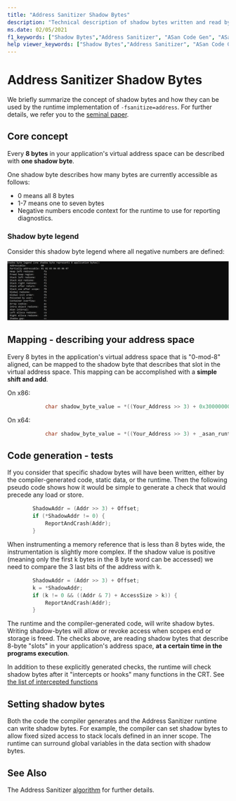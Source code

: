```yaml
---
title: "Address Sanitizer Shadow Bytes"
description: "Technical description of shadow bytes written and read by compiler's generate code and AddressSanitizer runtime."
ms.date: 02/05/2021
f1_keywords: ["Shadow Bytes","Address Sanitizer", "ASan Code Gen", "ASan compiler", "ASan Runtime"]
help viewer_keywords: ["Shadow Bytes","Address Sanitizer", "ASan Code Gen", "ASan compiler", "ASan Runtime"]
---
```


# Address Sanitizer Shadow Bytes

We briefly summarize the concept of shadow bytes and how they can be used by the runtime implementation of `-fsanitize=address`. For further details, we refer you to the [seminal paper](
https://www.usenix.org/system/files/conference/atc12/atc12-final39.pdf).

## Core concept

Every **8 bytes** in your application's virtual address space can be described with **one shadow byte**.

One shadow byte describes how many bytes are currently accessible as follows:

- 0 means all 8 bytes
- 1-7 means one to seven bytes
- Negative numbers encode context for the runtime to use for reporting diagnostics.

### Shadow byte legend

Consider this shadow byte legend where all negative numbers are defined:

![shadow-legend](.\MEDIA\ASan-ShadowByte-Legend.PNG)

## Mapping - describing your address space

Every 8 bytes in the application's virtual address space that is "0-mod-8" aligned, can be mapped to the shadow byte that describes that slot in the virtual address space.  This mapping can be accomplished with a **simple shift and add**.

On x86:

```cpp
            char shadow_byte_value = *((Your_Address >> 3) + 0x30000000)
```

On x64:

```cpp
            char shadow_byte_value = *((Your_Address >> 3) + _asan_runtime_assigned_offset)
```

## Code generation - tests

If you consider that specific shadow bytes will have been written, either by the compiler-generated code, static data, or the runtime.  Then the following pseudo code shows how it would be simple to generate a check that would precede any load or store.

```cpp
        ShadowAddr = (Addr >> 3) + Offset;
        if (*ShadowAddr != 0) {
            ReportAndCrash(Addr);
        }
```

When instrumenting a memory reference that is less than 8 bytes wide, the instrumentation is slightly more complex. If the shadow value is positive (meaning only the first k bytes in the 8 byte word can be accessed) we need to compare the 3 last bits of the address with k.

```cpp
        ShadowAddr = (Addr >> 3) + Offset;
        k = *ShadowAddr;
        if (k != 0 && ((Addr & 7) + AccessSize > k)) {
            ReportAndCrash(Addr);
        }
```

The runtime and the compiler-generated code, will write shadow bytes. Writing shadow-bytes will allow or revoke access when scopes end or storage is freed. The checks above, are reading shadow bytes that describe 8-byte "slots" in your application's address space, **at a certain time in the programs execution**.

In addition to these explicitly generated checks, the runtime will check shadow bytes after it "intercepts or hooks" many functions in the CRT.  See [the list of intercepted functions](#address-sanitizer-intercepted-functions.md)

## Setting shadow bytes

Both the code the compiler generates and the Address Sanitizer runtime can write shadow bytes. For example, the compiler can set shadow bytes to allow fixed sized access to stack locals defined in an inner scope.  The runtime can surround global variables in the data section with shadow bytes.

## See Also

The Address Sanitizer [algorithm](https://github.com/google/sanitizers/wiki/AddressSanitizerAlgorithm) for further details.

